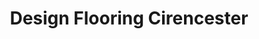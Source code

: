 ---
title: "Design Flooring Cirencester"
url: /cirencester/design-flooring-cirencester/
shop: Fußböden
---